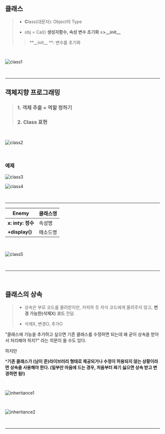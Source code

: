 ## 클래스

> - **C**lass(대문자): Object의 Type
>
> - obj = Cal() **생성자함수, 속성 변수 초기화 =>\_\_init\_\_**
>
> > **_\_init\_\_ **: 변수를 초기화 

<br>

![class1](https://user-images.githubusercontent.com/57430754/72130824-f75b1b00-33bd-11ea-8b7e-f78c5861d7a7.png)

<br>

---

## 객체지향 프로그래밍

> ### 1. 객체 추출 = 역할 정하기
>
> ### 2. Class 표현

<br>

![class2](https://user-images.githubusercontent.com/57430754/72130832-fa560b80-33bd-11ea-9682-5eff9070af8d.png)

<br>

### 예제

![class3](https://user-images.githubusercontent.com/57430754/72130835-fb873880-33bd-11ea-87a4-8851f4669a16.png)

![class4](https://user-images.githubusercontent.com/57430754/72130843-fd50fc00-33bd-11ea-82a3-d5196a26919e.png)

<br>

---

| **Enemy**         | 클래스명 |
| ----------------- | -------- |
| **x: inty: 정수** | 속성명   |
| **+display()**    | 메소드명 |

<br>

![class5](https://user-images.githubusercontent.com/57430754/72131112-a7308880-33be-11ea-9008-d9c08ee4f223.png)

<br>

---

<br>

## 클래스의 상속

> - 상속은 부모 코드를 물려받지만,  카피하 듯 자식 코드에게 물려주지 않고, **변경 가능한(삭제X) 코드** 전달.
>
> - 삭제X, 변경O, 추가O

"클래스에 기능을 추가하고 싶으면 기존 클래스를 수정하면 되는데 왜 굳이 상속을 받아서 처리해야 하지?" 라는 의문이 들 수도 있다.

하지만

***기존 클래스가 (남이 준)라이브러리 형태로 제공되거나 수정이 허용되지 않는 상황이라면 상속을 사용해야 한다. (일부만 마음에 드는 경우, 처음부터 짜기 싫으면 상속 받고 변경하면 됨!)**

<br>

![inheritance1](C:\Users\student\Desktop\inheritance1.png)

<br>

![inheritance2](C:\Users\student\Desktop\inheritance2.png)

<br>

---

